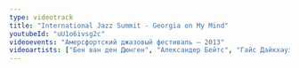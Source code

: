 ```yaml
---
type: videotrack
title: "International Jazz Summit - Georgia on My Mind"
youtubeId: "uU1o6ivsg2c"
videoevents: "Амерсфортский джазовый фестиваль — 2013"
videoartists: ["Бен ван ден Дюнген", "Александер Бейтс", "Гайс Дайкхаузен", "Coh Mr. Saxman", "Питер Бейтс", "Карен Деврооп", "Франс ван Гейст"]
---
```


